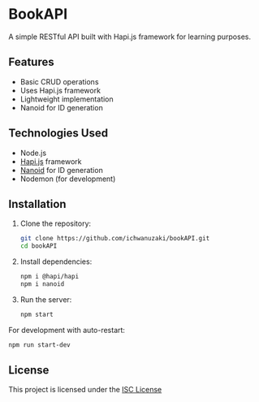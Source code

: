 # BookAPI

A simple RESTful API built with Hapi.js framework for learning purposes.

## Features

- Basic CRUD operations
- Uses Hapi.js framework
- Lightweight implementation
- Nanoid for ID generation

## Technologies Used

- Node.js
- [Hapi.js](https://hapi.dev/) framework
- [Nanoid](https://github.com/ai/nanoid) for ID generation
- Nodemon (for development)

## Installation

1. Clone the repository:
   ```bash
   git clone https://github.com/ichwanuzaki/bookAPI.git
   cd bookAPI

2. Install dependencies:
   ```bash
   npm i @hapi/hapi
   npm i nanoid

4. Run the server:
   ```bash
   npm start

For development with auto-restart:
   ```bash
   npm run start-dev
   ```

## License

This project is licensed under the [ISC License](LICENSE)
